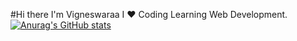 #Hi there
I'm Vigneswaraa
I ❤️ Coding
Learning Web Development.
[![Anurag's GitHub stats](https://github-readme-stats.vercel.app/api?username=msvicky29)](https://github.com/anuraghazra/github-readme-stats)
